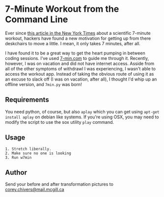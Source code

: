 7-Minute Workout from the Command Line
======================================

Ever since [this article in the New York Times](http://well.blogs.nytimes.com/2013/05/09/the-scientific-7-minute-workout/?_r=0) about a scientific 7-minute workout, hackers have found a new motivation for getting up from there deskchairs to move a little. I mean, it only takes 7 minutes, after all.

I have found it to be a great way to get the heart pumping in between coding sessions. I've used [7-min.com](http://www.7-min.com/) to guide me through it. Recently, however, I was on vacation and did not have internet access. Asside from all of the other symptoms of withdrawl I was experiencing, I wasn't able to access the workout app. Instead of taking the obvious route of using it as an excuse to slack off \(I was on vacation, after all\), I thought I'd whip up an offline version, and `7min.py` was born!

Requirements
-------------

You need python, of course, but also `aplay` which you can get using `apt-get install aplay` on debian like systems. If you're using OSX, you may need to modify the script to use the sox utility `play` command.

Usage
-----

    1. Stretch liberally.
    2. Make sure no one is looking
    3. Run w7min

Author
------

Send your before and after transformation pictures to <corey.chivers@mail.mcgill.ca>
